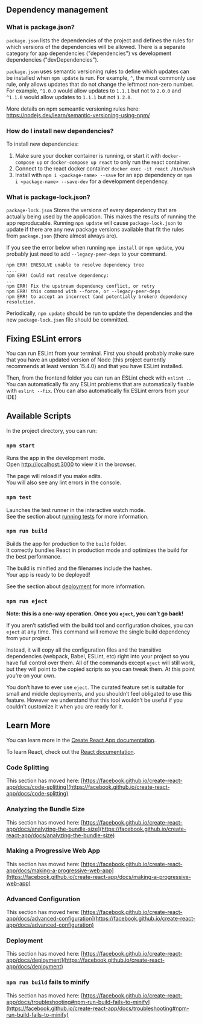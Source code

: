 ## Dependency management


### What is package.json?

`package.json` lists the dependencies of the project and defines the rules for
which versions of the dependencies will be allowed. There is a separate category
for app dependencies ("dependencies") vs development dependencies ("devDependencies").

`package.json` uses semantic versioning rules to define which updates can be
installed when `npm update` is run. For example, `^`, the most commonly
use rule, only allows updates that do not change the leftmost non-zero number.
For example, `^1.0.0` would allow updates to `1.1.1` but not to `2.0.0` and 
`^1.1.0` would allow updates to `1.1.1` but not `1.2.0`.


More details on npm semeantic versioning rules here: <https://nodejs.dev/learn/semantic-versioning-using-npm/>

### How do I install new dependencies?

To install new dependencies:

1. Make sure your docker container is running, or start it with `docker-compose up` or `docker-compose up react` to only run the react container.
1. Connect to the react docker container `docker exec -it react /bin/bash`
1. Install with `npm i <package-name> --save` for an app dependency or
`npm i <package-name> --save-dev` for a development dependency.


### What is package-lock.json?

`package-lock.json` Stores the versions of every dependency that are actually
being used by the application. This makes the results of running the app
reproducable. Running `npm update` will cause `package-lock.json`
to update if there are any new package versions available  that fit the rules
from `package.json` (there almost always are).

If you see the error below when running `npm install` or `npm update`,
you probably just need to add `--legacy-peer-deps` to your command.

    npm ERR! ERESOLVE unable to resolve dependency tree
    ....
    npm ERR! Could not resolve dependency:
    ...
    npm ERR! Fix the upstream dependency conflict, or retry
    npm ERR! this command with --force, or --legacy-peer-deps
    npm ERR! to accept an incorrect (and potentially broken) dependency resolution.


Periodically, `npm update` should be run to update the dependencies and the new `package-lock.json` file should be committed.

## Fixing ESLint errors

You can run ESLint from your terminal. First you should probably make sure
that you have an updated version of Node (this project currently recommends
at least version 15.4.0) and that you have ESLint installed.

Then, from the frontend folder you can run an ESLint check with `eslint .`.
You can automatically fix any ESLint problems that are automatically
fixable with `eslint --fix`.
(You can also automatically fix ESLint errors from your IDE)

## Available Scripts

In the project directory, you can run:

### `npm start`

Runs the app in the development mode.\
Open [http://localhost:3000](http://localhost:3000) to view it in the browser.

The page will reload if you make edits.\
You will also see any lint errors in the console.

### `npm test`

Launches the test runner in the interactive watch mode.\
See the section about [running tests](https://facebook.github.io/create-react-app/docs/running-tests) for more information.

### `npm run build`

Builds the app for production to the `build` folder.\
It correctly bundles React in production mode and optimizes the build for the best performance.

The build is minified and the filenames include the hashes.\
Your app is ready to be deployed!

See the section about [deployment](https://facebook.github.io/create-react-app/docs/deployment) for more information.

### `npm run eject`

**Note: this is a one-way operation. Once you `eject`, you can’t go back!**

If you aren’t satisfied with the build tool and configuration choices, you can `eject` at any time. This command will remove the single build dependency from your project.

Instead, it will copy all the configuration files and the transitive dependencies (webpack, Babel, ESLint, etc) right into your project so you have full control over them. All of the commands except `eject` will still work, but they will point to the copied scripts so you can tweak them. At this point you’re on your own.

You don’t have to ever use `eject`. The curated feature set is suitable for small and middle deployments, and you shouldn’t feel obligated to use this feature. However we understand that this tool wouldn’t be useful if you couldn’t customize it when you are ready for it.

## Learn More

You can learn more in the [Create React App documentation](https://facebook.github.io/create-react-app/docs/getting-started).

To learn React, check out the [React documentation](https://reactjs.org/).

### Code Splitting

This section has moved here: [https://facebook.github.io/create-react-app/docs/code-splitting](https://facebook.github.io/create-react-app/docs/code-splitting)

### Analyzing the Bundle Size

This section has moved here: [https://facebook.github.io/create-react-app/docs/analyzing-the-bundle-size](https://facebook.github.io/create-react-app/docs/analyzing-the-bundle-size)

### Making a Progressive Web App

This section has moved here: [https://facebook.github.io/create-react-app/docs/making-a-progressive-web-app](https://facebook.github.io/create-react-app/docs/making-a-progressive-web-app)

### Advanced Configuration

This section has moved here: [https://facebook.github.io/create-react-app/docs/advanced-configuration](https://facebook.github.io/create-react-app/docs/advanced-configuration)

### Deployment

This section has moved here: [https://facebook.github.io/create-react-app/docs/deployment](https://facebook.github.io/create-react-app/docs/deployment)

### `npm run build` fails to minify

This section has moved here: [https://facebook.github.io/create-react-app/docs/troubleshooting#npm-run-build-fails-to-minify](https://facebook.github.io/create-react-app/docs/troubleshooting#npm-run-build-fails-to-minify)
